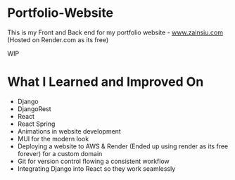 # Portfolio-Website
This is my Front and Back end for my portfolio website - www.zainsiu.com (Hosted on Render.com as its free)

WIP

# What I Learned and Improved On
- Django
- DjangoRest
- React
- React Spring
- Animations in website development
- MUI for the modern look
- Deploying a website to AWS & Render (Ended up using render as its free forever) for a custom domain
- Git for version control flowing a consistent workflow
- Integrating Django into React so they work seamlessly
